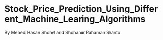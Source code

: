 # Stock_Price_Prediction_Using_Different_Machine_Learing_Algorithms
By Mehedi Hasan Shohel 
and Shohanur Rahaman Shanto
